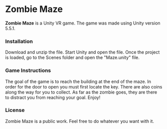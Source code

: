 # Zombie Maze

**Zombie Maze** is a Unity VR game. The game was made using Unity version 5.5.1.

### Installation
Download and unzip the file. Start Unity and open the file. Once the project is loaded, go to the Scenes folder 
and open the "Maze.unity" file.

### Game Instructions
The goal of the game is to reach the building at the end of the maze. In order for the door to open you must first
locate the key. There are also coins along the way for you to collect. As far as the zombie goes, they are there
to distract you from reaching your goal. Enjoy!

### License
Zombie Maze is a public work. Feel free to do whatever you want with it.